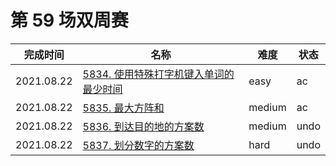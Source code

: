 # 第 59 场双周赛

**完成时间**|**名称**|**难度**|**状态**
------------|--------|--------|-------
2021.08.22|[5834. 使用特殊打字机键入单词的最少时间](./5834.%20使用特殊打字机键入单词的最少时间)|easy|ac
2021.08.22|[5835. 最大方阵和](./5835.%20最大方阵和)|medium|ac
2021.08.22|[5836. 到达目的地的方案数](./5836.%20K%20到达目的地的方案数)|medium|undo
2021.08.22|[5837. 划分数字的方案数](./5837.%20划分数字的方案数)|hard|undo
